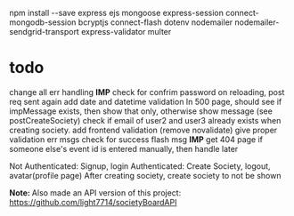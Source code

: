 npm install --save express ejs mongoose express-session connect-mongodb-session bcryptjs connect-flash dotenv nodemailer nodemailer-sendgrid-transport express-validator multer

# todo

change all err handling
**IMP** check for confrim password
on reloading, post req sent again
add date and datetime validation
In 500 page, should see if impMessage exists, then show that only, otherwise show message (see postCreateSociety)
check if email of user2 and user3 already exists when creating society.
add frontend validation (remove novalidate)
give proper validation err msgs
check for success flash msg
**IMP** get 404 page
if someone else's event id is entered manually, then handle later


Not Authenticated: Signup, login
Authenticated: Create Society, logout, avatar(profile page)
After creating society, create society to not be shown

<b> Note: </b> Also made an API version of this project: https://github.com/light7714/societyBoardAPI

